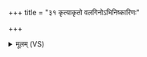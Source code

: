 +++
title = "३१ कृत्याकृतो वलगिनोऽभिनिष्कारिणः"

+++
<details><summary>मूलम् (VS)</summary>

कृ॑त्या॒कृतो॑ वल॒गिनो॑ऽभिनिष्का॒रिणः॑ प्र॒जाम्।  
मृ॑णी॒हि कृ॑त्ये॒ मोच्छि॑षो॒ऽमून्कृ॑त्या॒कृतो॑ जहि ॥
</details>